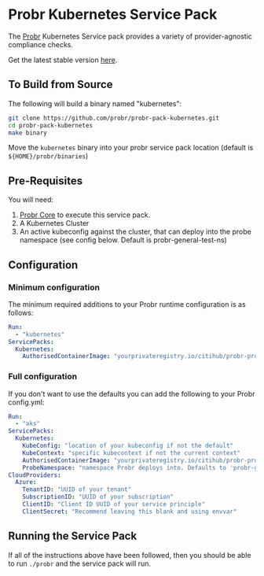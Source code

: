 # Probr Kubernetes Service Pack

The [Probr](https://github.com/probr/probr) Kubernetes Service pack provides a variety of provider-agnostic compliance checks.

Get the latest stable version [here](https://github.com/probr/probr-pack-kubernetes/releases/latest).

## To Build from Source

The following will build a binary named "kubernetes":

```sh
git clone https://github.com/probr/probr-pack-kubernetes.git
cd probr-pack-kubernetes
make binary
```

Move the `kubernetes` binary into your probr service pack location (default is `${HOME}/probr/binaries`)

## Pre-Requisites

You will need:

1. [Probr Core](https://github.com/probr/probr) to execute this service pack.
1. A Kubernetes Cluster
1. An active kubeconfig against the cluster, that can deploy into the probe namespace (see config below. Default is probr-general-test-ns)

## Configuration

### Minimum configuration

The minimum required additions to your Probr runtime configuration is as follows:

```yaml
Run:
  - "kubernetes"
ServicePacks:
  Kubernetes:
    AuthorisedContainerImage: "yourprivateregistry.io/citihub/probr-probe"
```

### Full configuration

If you don't want to use the defaults you can add the following to your Probr config.yml:

```yaml
Run:
  - "aks"
ServicePacks:
  Kubernetes:
    KubeConfig: "location of your kubeconfig if not the default"
    KubeContext: "specific kubecontext if not the current context"
    AuthorisedContainerImage: "yourprivateregistry.io/citihub/probr-probe"
    ProbeNamespace: "namespace Probr deploys into. Defaults to 'probr-general-test-ns'"
CloudProviders:
  Azure:
    TenantID: "UUID of your tenant"
    SubscriptionID: "UUID of your subscription"
    ClientID: "Client ID UUID of your service principle"
    ClientSecret: "Recommend leaving this blank and using envvar"
```

## Running the Service Pack

If all of the instructions above have been followed, then you should be able to run `./probr` and the service pack will run.
